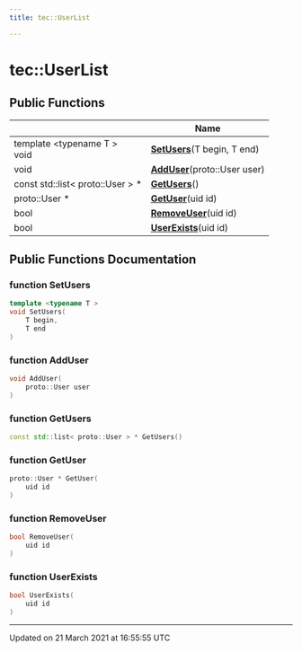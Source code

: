 ```yaml
---
title: tec::UserList

---
```


# tec::UserList



## Public Functions

|                | Name           |
| -------------- | -------------- |
| template <typename T \> <br>void | **[SetUsers](/engine/Classes/classtec_1_1_user_list/#function-setusers)**(T begin, T end) |
| void | **[AddUser](/engine/Classes/classtec_1_1_user_list/#function-adduser)**(proto::User user) |
| const std::list< proto::User > * | **[GetUsers](/engine/Classes/classtec_1_1_user_list/#function-getusers)**() |
| proto::User * | **[GetUser](/engine/Classes/classtec_1_1_user_list/#function-getuser)**(uid id) |
| bool | **[RemoveUser](/engine/Classes/classtec_1_1_user_list/#function-removeuser)**(uid id) |
| bool | **[UserExists](/engine/Classes/classtec_1_1_user_list/#function-userexists)**(uid id) |

## Public Functions Documentation

### function SetUsers

```cpp
template <typename T >
void SetUsers(
    T begin,
    T end
)
```


### function AddUser

```cpp
void AddUser(
    proto::User user
)
```


### function GetUsers

```cpp
const std::list< proto::User > * GetUsers()
```


### function GetUser

```cpp
proto::User * GetUser(
    uid id
)
```


### function RemoveUser

```cpp
bool RemoveUser(
    uid id
)
```


### function UserExists

```cpp
bool UserExists(
    uid id
)
```


-------------------------------

Updated on 21 March 2021 at 16:55:55 UTC